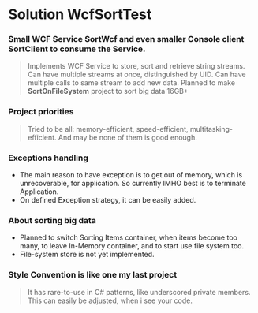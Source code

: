 # Solution WcfSortTest

### Small WCF Service **SortWcf** and even smaller Console client **SortClient** to consume the Service.
>Implements WCF Service to store, sort and retrieve string streams.
Can have multiple streams at once, distinguished by UID.
Can have multiple calls to same stream to add new data.
Planned to make **SortOnFileSystem** project to sort big data 16GB+

### Project priorities
> Tried to be all: memory-efficient, speed-efficient, multitasking-efficient. And may be none of them is good enough.

### Exceptions handling
* The main reason to have exception is to get out of memory, which is unrecoverable, for application. So currently IMHO best is to terminate Application. 
* On defined Exception strategy, it can be easily added.

### About sorting big data
* Planned to switch Sorting Items container, when items become too many, to leave In-Memory container, and to start use file system too.
* File-system store is not yet implemented.

### Style Convention is like one my last project
> It has rare-to-use in C# patterns, like underscored private members. This can easily be adjusted, when i see your code.
